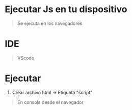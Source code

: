 # Ejecutar Js en tu dispositivo
> Se ejecuta en los navegadores 
# IDE
> VScode
# Ejecutar
1. Crear archivo html -> Etiqueta "script"
> En consola desde el navegador
